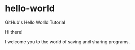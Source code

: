 # hello-world
GitHub's Hello World Tutorial 

Hi there!

I welcome you to the world of saving and sharing programs.
